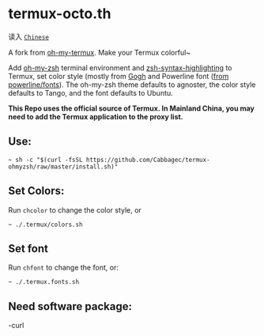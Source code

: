 # termux-octo.th
读入 [`Chinese`](https://github.com/testingBOT9/termux-octo.th/blob/main/README(1).md)

A fork from [oh-my-termux](https://github.com/4679/oh-my-termux). Make your Termux colorful~

Add [oh-my-zsh](https://github.com/robbyrussell/oh-my-zsh) terminal
environment and [zsh-syntax-highlighting](https://github.com/zsh-users/zsh-syntax-highlighting) to Termux, set color style (mostly from [Gogh](https://github.com/Mayccoll/Gogh) and Powerline font ([from powerline/fonts](https://github.com/powerline/fonts)). The oh-my-zsh theme defaults to agnoster, the color style defaults to Tango, and the font defaults to Ubuntu.

**This Repo uses the official source of Termux. In Mainland China, you may need to add the Termux application to the proxy list.**
## Use:
```shell
~ sh -c "$(curl -fsSL https://github.com/Cabbagec/termux-ohmyzsh/raw/master/install.sh)"
```

## Set Colors:
Run `chcolor` to change the color style, or
```shell
~ ./.termux/colors.sh
```

## Set font 
Run `chfont` to change the font, or:
```shell
~ ./.termux.fonts.sh
```

## Need software package: 
-curl
